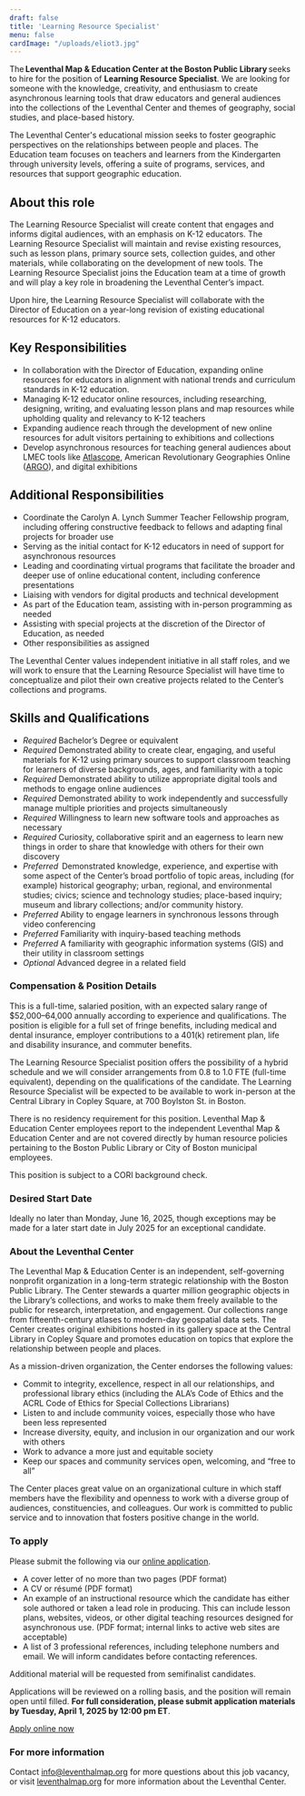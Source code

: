 ```yaml
---
draft: false
title: 'Learning Resource Specialist'
menu: false
cardImage: "/uploads/eliot3.jpg"
---
```


The **Leventhal Map & Education Center at the Boston Public Library** seeks to hire for the position of **Learning Resource Specialist**. We are looking for someone with the knowledge, creativity, and enthusiasm to create asynchronous learning tools that draw educators and general audiences into the collections of the Leventhal Center and themes of geography, social studies, and place-based history. 

The Leventhal Center's educational mission seeks to foster geographic perspectives on the relationships between people and places. The Education team focuses on teachers and learners from the Kindergarten through university levels, offering a suite of programs, services, and resources that support geographic education.

## About this role

The Learning Resource Specialist will create content that engages and informs digital audiences, with an emphasis on K-12 educators. The Learning Resource Specialist will maintain and revise existing resources, such as lesson plans, primary source sets, collection guides, and other materials, while collaborating on the development of new tools. The Learning Resource Specialist joins the Education team at a time of growth and will play a key role in broadening the Leventhal Center’s impact. 

Upon hire, the Learning Resource Specialist will collaborate with the Director of Education on a year-long revision of existing educational resources for K-12 educators. 

## Key Responsibilities

- In collaboration with the Director of Education, expanding online resources for educators in alignment with national trends and curriculum standards in K-12 education.
- Managing K-12 educator online resources, including researching, designing, writing, and evaluating lesson plans and map resources while upholding quality and relevancy to K-12 teachers
- Expanding audience reach through the development of new online resources for adult visitors pertaining to exhibitions and collections
- Develop asynchronous resources for teaching general audiences about LMEC tools like [Atlascope](https://atlascope.leventhalmap.org/), American Revolutionary Geographies Online ([ARGO](https://www.argomaps.org/)), and digital exhibitions

## Additional Responsibilities

- Coordinate the Carolyn A. Lynch Summer Teacher Fellowship program, including offering constructive feedback to fellows and adapting final projects for broader use
- Serving as the initial contact for K-12 educators in need of support for asynchronous resources
- Leading and coordinating virtual programs that facilitate the broader and deeper use of online educational content, including conference presentations
- Liaising with vendors for digital products and technical development
- As part of the Education team, assisting with in-person programming as needed
- Assisting with special projects at the discretion of the Director of Education, as needed
- Other responsibilities as assigned

The Leventhal Center values independent initiative in all staff roles, and we will work to ensure that the Learning Resource Specialist will have time to conceptualize and pilot their own creative projects related to the Center’s collections and programs.

## Skills and Qualifications

- *Required* Bachelor’s Degree or equivalent
- *Required* Demonstrated ability to create clear, engaging, and useful materials for K-12 using primary sources to support classroom teaching for learners of diverse backgrounds, ages, and familiarity with a topic
- *Required* Demonstrated ability to utilize appropriate digital tools and methods to engage online audiences
- *Required* Demonstrated ability to work independently and successfully manage multiple priorities and projects simultaneously
- *Required* Willingness to learn new software tools and approaches as necessary
- *Required* Curiosity, collaborative spirit and an eagerness to learn new things in order to share that knowledge with others for their own discovery
- *Preferred*  Demonstrated knowledge, experience, and expertise with some aspect of the Center’s broad portfolio of topic areas, including (for example) historical geography; urban, regional, and environmental studies; civics; science and technology studies; place-based inquiry; museum and library collections; and/or community history.
- *Preferred* Ability to engage learners in synchronous lessons through video conferencing
- *Preferred* Familiarity with inquiry-based teaching methods
- *Preferred* A familiarity with geographic information systems (GIS) and their utility in classroom settings
- *Optional* Advanced degree in a related field

### **Compensation & Position Details**

This is a full-time, salaried position, with an expected salary range of $52,000–64,000 annually according to experience and qualifications. The position is eligible for a full set of fringe benefits, including medical and dental insurance, employer contributions to a 401(k) retirement plan, life and disability insurance, and commuter benefits.

The Learning Resource Specialist position offers the possibility of a hybrid schedule and we will consider arrangements from 0.8 to 1.0 FTE (full-time equivalent), depending on the qualifications of the candidate. The Learning Resource Specialist will be expected to be available to work in-person at the Central Library in Copley Square, at 700 Boylston St. in Boston. 

There is no residency requirement for this position. Leventhal Map & Education Center employees report to the independent Leventhal Map & Education Center and are not covered directly by human resource policies pertaining to the Boston Public Library or City of Boston municipal employees.

This position is subject to a CORI background check.

### **Desired Start Date**

Ideally no later than Monday, June 16, 2025, though exceptions may be made for a  later start date in July 2025 for an exceptional candidate.

### **About the Leventhal Center**

The Leventhal Map & Education Center is an independent, self-governing nonprofit organization in a long-term strategic relationship with the Boston Public Library. The Center stewards a quarter million geographic objects in the Library’s collections, and works to make them freely available to the public for research, interpretation, and engagement. Our collections range from fifteenth-century atlases to modern-day geospatial data sets. The Center creates original exhibitions hosted in its gallery space at the Central Library in Copley Square and promotes education on topics that explore the relationship between people and places.

As a mission-driven organization, the Center endorses the following values:

- Commit to integrity, excellence, respect in all our relationships, and professional library ethics (including the ALA’s Code of Ethics and the ACRL Code of Ethics for Special Collections Librarians)
- Listen to and include community voices, especially those who have been less represented
- Increase diversity, equity, and inclusion in our organization and our work with others
- Work to advance a more just and equitable society
- Keep our spaces and community services open, welcoming, and “free to all”

The Center places great value on an organizational culture in which staff members have the flexibility and openness to work with a diverse group of audiences, constituencies, and colleagues. Our work is committed to public service and to innovation that fosters positive change in the world.

### **To apply**

Please submit the following via our [online application](https://tally.so/r/w27EvV).

- A cover letter of no more than two pages (PDF format)
- A CV or résumé (PDF format)
- An example of an instructional resource which the candidate has either sole authored or taken a lead role in producing. This can include lesson plans, websites, videos, or other digital teaching resources designed for asynchronous use. (PDF format; internal links to active web sites are acceptable)
- A list of 3 professional references, including telephone numbers and email. We will inform candidates before contacting references.

Additional material will be requested from semifinalist candidates.

Applications will be reviewed on a rolling basis, and the position will remain open until filled. **For full consideration, please submit application materials by Tuesday, April 1, 2025 by 12:00 pm ET**.

<a href="https://tally.so/r/w27EvV" class="btn btn-lg btn-primary-outline">Apply online now</a>

### **For more information**

Contact [info@leventhalmap.org](mailto:info@leventhalmap.org) for more questions about this job vacancy, or visit [leventhalmap.org](https://leventhalmap.org/) for more information about the Leventhal Center.




